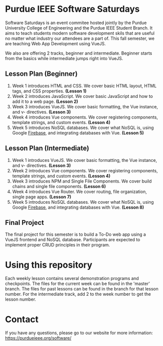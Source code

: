 # Purdue IEEE Software Saturdays

Software Saturdays is an event commitee hosted jointly by the Purdue University College of Engineering and the Purdue IEEE Student Branch.
It aims to teach students modern software development skils that are useful no matter what industry our attendees are a part of.
This fall semester, we are teaching Web App Development using VueJS.

We also are offering 2 tracks, beginner and intermediate. Beginner starts from the basics while intermediate jumps right into VueJS.

## Lesson Plan (Beginner)

1. Week 1 introduces HTML and CSS. We cover basic HTML layout, HTML tags, and CSS properties. **(Lesson 1)**
2. Week 2 introduces JavaScript. We cover basic JavaScript and how to add it to a web page. **(Lesson 2)**
3. Week 3 introduces VueJS. We cover basic formatting, the Vue instance, and v- directives. **(Lesson 3)**
4. Week 4 introduces Vue components. We cover registering components, template strings, and custom events. **(Lesson 4)**
5. Week 5 introduces NoSQL databases. We cover what NoSQL is, using Google [Firebase](https://firebase.google.com), and integrating databases with Vue. **(Lesson 5)**

## Lesson Plan (Intermediate)

1. Week 1 introduces VueJS. We cover basic formatting, the Vue instance, and v- directives. **(Lesson 3)**
2. Week 2 introduces Vue components. We cover registering components, template strings, and custom events. **(Lesson 4)**
3. Week 3 introduces NPM and Single File Components. We cover build chains and single file components. **(Lesson 6)**
4. Week 4 introduces Vue Router. We cover routing, file organization, single page apps. **(Lesson 7)**
5. Week 5 introduces NoSQL databases. We cover what NoSQL is, using Google [Firebase](https://firebase.google.com), and integrating databases with Vue. **(Lesson 8)**

## Final Project

The final project for this semester is to build a To-Do web app using a VueJS frontend and NoSQL database.
Participants are expected to implement proper CRUD principles in their program.

# Using this repository

Each weekly lesson contains several demonstration programs and checkpoints. The files for the current week can be found in the 'master' branch.
The files for past lessons can be found in the branch for that lesson number. For the intermediate track, add 2 to the week number to get the lesson number.

# Contact

If you have any questions, please go to our website for more information:
https://purdueieee.org/software/